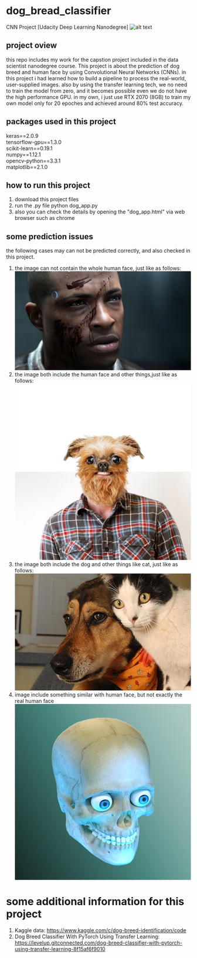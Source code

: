 # dog_bread_classifier
CNN Project [Udacity Deep Learning Nanodegree]
![alt text](/readme_images/Head_image.jpeg "mess-labels")
## project oview
this repo includes my work for the capstion project included in the data scientist nanodegree course. This project is about the prediction of dog breed and human face by using Convolutional Neural Networks (CNNs). in this project i had learned how to build a pipeline to process the real-world, user-supplied images. also by using the transfer learning tech, we no need to train the model from zero, and it becomes possible even we do not have the high performance GPU. in my own, i just use RTX 2070 (8GB) to train my own model only for 20 epoches and achieved around 80% test accuracy. 

## packages used in this project
keras==2.0.9   \
tensorflow-gpu==1.3.0  \
scikit-learn==0.19.1  \
numpy==1.12.1  \
opencv-python==3.3.1  \
matplotlib==2.1.0


## how to run this project
1) download this project files
2) run the .py file
  python dog_app.py
3) also you can check the details by opening the "dog_app.html" via web browser such as chrome

## some prediction issues
  the following cases may can not be predicted correctly, and also checked in this project.
  1) the image can not contain the whole human face, just like as follows:
   ![alt text](/test_images/human_1.jpg "mess-labels")
  2) the image both include the human face and other things,just like as follows:
   ![alt text](/test_images/dog_human_1.jpeg "mess-labels")
  3) the image both include the dog and other things like cat, just like as follows:
  ![alt text](/test_images/cat_dog_1.jpeg "mess-labels")
  4) image include something similar with human face, but not exactly the real human face
  ![alt text](/test_images/human_2.png "mess-labels")

# some additional information for this project

1) Kaggle data: https://www.kaggle.com/c/dog-breed-identification/code
2) Dog Breed Classifier With PyTorch Using Transfer Learning: 
	https://levelup.gitconnected.com/dog-breed-classifier-with-pytorch-using-transfer-learning-8f15af6f9010
